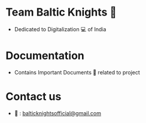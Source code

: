 # Team Baltic Knights :racehorse:
  - Dedicated to Digitalization :computer: of India 


# Documentation

  - Contains Important Documents :page_facing_up: related to project 
  
  
  
  # Contact us
  
  - :email: :  balticknightsofficial@gmail.com
